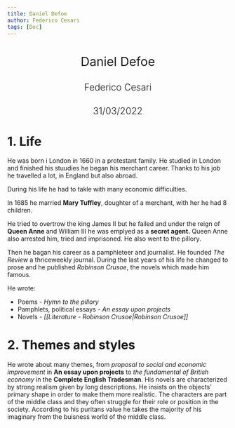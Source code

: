 ```yaml
---
title: Daniel Defoe
author: Federico Cesari
tags: [Doc]
---
```


<h1 style="text-align: center; font-weight: 400;">Daniel Defoe</h1>
<h2 style="text-align: center; font-weight: 300;">Federico Cesari</h2>
<h2 style="text-align: center; font-weight: 300;">31/03/2022</h2>


# 1. Life
He was born i London in 1660 in a protestant family. He studied in London and finished his stuudies he began his merchant career. Thanks to his job he travelled a lot, in England but also abroad.

During his life he had to takle with many economic difficulties.

In 1685 he married **Mary Tuffley**, doughter of a merchant, with her he had 8 children.

He tried to overtrow the king James II but he failed and under the reign of **Queen Anne** and William III he was emplyed as a **secret agent.** Queen Anne also arrested him, tried and imprisoned. He also went to the pillory. 

Then he bagan his career as a pamphleteer and journalist. He founded *The Review* a thriceweekly journal. During the last years of his life he changed to prose and he published *Robinson Crusoe*, the novels which made him famous.

He wrote:
- Poems - *Hymn to the pillory*
- Pamphlets, political essays - *An essay upon projects*
- Novels - *[[Literature - Robinson Crusoe|Robinson Crusoe]]*

# 2. Themes and styles
He wrote about many themes, from *proposal to social and economic improvement* in **An essay upon projects** to *the fundamental of British economy* in the **Complete English Tradesman**.
His novels are characterized by strong realism given by long descriptions. He insists on the objects' primary shape in order to make them more realistic.
The characters are part of the middle class and they often struggle for their role or position in the society.
According to his puritans value he takes the majority of his imaginary from the buisness world of the middle class.

